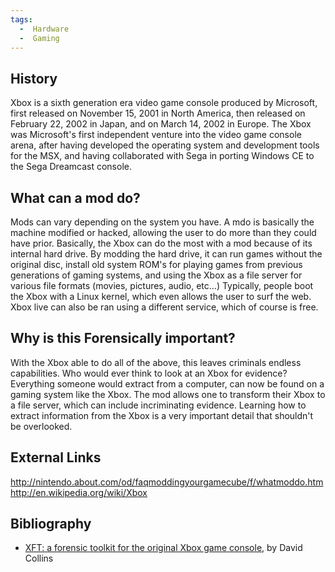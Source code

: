 ```yaml
---
tags:
  -  Hardware
  -  Gaming 
---
```

## History

Xbox is a sixth generation era video game console produced by Microsoft,
first released on November 15, 2001 in North America, then released on
February 22, 2002 in Japan, and on March 14, 2002 in Europe. The Xbox
was Microsoft's first independent venture into the video game console
arena, after having developed the operating system and development tools
for the MSX, and having collaborated with Sega in porting Windows CE to
the Sega Dreamcast console.

## What can a mod do?

Mods can vary depending on the system you have. A mdo is basically the
machine modified or hacked, allowing the user to do more than they could
have prior. Basically, the Xbox can do the most with a mod because of
its internal hard drive. By modding the hard drive, it can run games
without the original disc, install old system ROM's for playing games
from previous generations of gaming systems, and using the Xbox as a
file server for various file formats (movies, pictures, audio, etc...)
Typically, people boot the Xbox with a Linux kernel, which even allows
the user to surf the web. Xbox live can also be ran using a different
service, which of course is free.

## Why is this Forensically important?

With the Xbox able to do all of the above, this leaves criminals endless
capabilities. Who would ever think to look at an Xbox for evidence?
Everything someone would extract from a computer, can now be found on a
gaming system like the Xbox. The mod allows one to transform their Xbox
to a file server, which can include incriminating evidence. Learning how
to extract information from the Xbox is a very important detail that
shouldn't be overlooked.

## External Links

<http://nintendo.about.com/od/faqmoddingyourgamecube/f/whatmoddo.htm>
<http://en.wikipedia.org/wiki/Xbox>

## Bibliography

- [XFT: a forensic toolkit for the original Xbox game
  console](http://www.inderscience.com/search/index.php?action=record&rec_id=24903&prevQuery=&ps=10&m=or),
  by David Collins